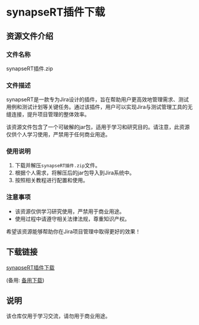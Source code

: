 # synapseRT插件下载

## 资源文件介绍

### 文件名称
synapseRT插件.zip

### 文件描述
synapseRT是一款专为Jira设计的插件，旨在帮助用户更高效地管理需求、测试用例和测试计划等关键任务。通过该插件，用户可以实现Jira与测试管理工具的无缝连接，提升项目管理的整体效率。

该资源文件包含了一个可破解的jar包，适用于学习和研究目的。请注意，此资源仅供个人学习使用，严禁用于任何商业用途。

### 使用说明
1. 下载并解压`synapseRT插件.zip`文件。
2. 根据个人需求，将解压后的jar包导入到Jira系统中。
3. 按照相关教程进行配置和使用。

### 注意事项
- 该资源仅供学习研究使用，严禁用于商业用途。
- 使用过程中请遵守相关法律法规，尊重知识产权。

希望该资源能够帮助你在Jira项目管理中取得更好的效果！

## 下载链接
[synapseRT插件下载](https://pan.quark.cn/s/abc4a03e2689) 

(备用: [备用下载](https://pan.baidu.com/s/1E-0S6J-9kkdhnfYudG8rBA?pwd=1234))

## 说明

该仓库仅用于学习交流，请勿用于商业用途。
